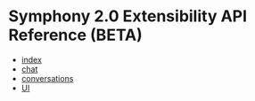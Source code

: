 # Symphony 2.0 Extensibility API Reference \(BETA\)

* [index](https://github.com/SymphonyPlatformSolutions/symphony-developers-documentation/tree/a9748bf302eee43ff612748a8ff14a1ab19804c6/symphony-2.0-beta/untitled/index.md)
* [chat](https://github.com/SymphonyPlatformSolutions/symphony-developers-documentation/tree/a9748bf302eee43ff612748a8ff14a1ab19804c6/symphony-2.0-beta/untitled/core_chat.md)
* [conversations](https://github.com/SymphonyPlatformSolutions/symphony-developers-documentation/tree/a9748bf302eee43ff612748a8ff14a1ab19804c6/symphony-2.0-beta/untitled/core_conversations.md)
* [UI](https://github.com/SymphonyPlatformSolutions/symphony-developers-documentation/tree/a9748bf302eee43ff612748a8ff14a1ab19804c6/symphony-2.0-beta/untitled/core_ui.md)



